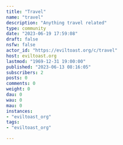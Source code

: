 ```yaml
---
title: "Travel" 
name: "travel"
description: "Anything travel related"
type: community
date: "2023-06-19 17:59:08"
draft: false
nsfw: false
actor_id: "https://eviltoast.org/c/travel"
host: eviltoast.org
lastmod: "1969-12-31 19:00:00"
published: "2023-06-13 08:16:05"
subscribers: 2
posts: 0
comments: 0
weight: 0
dau: 0
wau: 0
mau: 0
instances:
- "eviltoast_org"
tags: 
- "eviltoast_org"

---
```

